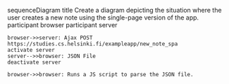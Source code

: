 

sequenceDiagram
    title Create a diagram depicting the situation where the user creates a new note using the single-page version of the app.
    participant browser
    participant server


    browser->>server: Ajax POST https://studies.cs.helsinki.fi/exampleapp/new_note_spa
    activate server
    server-->>browser: JSON File
    deactivate server

    browser->>browser: Runs a JS script to parse the JSON file.